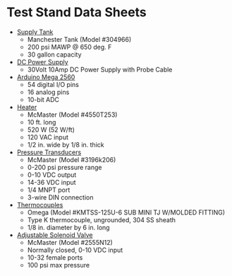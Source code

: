 # Test Stand Data Sheets
- [Supply Tank](https://www.pneumaticplus.com/manchester-tank-Epoxy-Lined-Air-Receiver-30-gallons/)
  - Manchester Tank (Model #304966)
  - 200 psi MAWP @ 650 deg. F
  - 30 gallon capacity
- [DC Power Supply](https://ihubdeal.com/catalog/product/view/id/2670/s/30volt-10amp-dc-power-supply-with-probe-cable/category/52/)
  - 30Volt 10Amp DC Power Supply with Probe Cable
- [Arduino Mega 2560](https://www.elegoo.com/collections/controller-boards/products/elegoo-mega-2560-r3-board)
  - 54 digital I/O pins
  - 16 analog pins
  - 10-bit ADC
- [Heater](https://www.mcmaster.com/4550T253/)
  - McMaster (Model #4550T253)
  - 10 ft. long
  - 520 W (52 W/ft)
  - 120 VAC input
  - 1/2 in. wide by 1/8 in. thick
- [Pressure Transducers](https://www.mcmaster.com/catalog/3196k206)
  - McMaster (Model #3196k206)
  - 0-200 psi pressure range
  - 0-10 VDC output
  - 14-36 VDC input
  - 1/4 MNPT port
  - 3-wire DIN connection
- [Thermocouples](https://www.omega.com/en-us/temperature-measurement/temperature-probes/probes-with-lead-wires/p/JMTSS)
  - Omega (Model #KMTSS-125U-6 SUB MINI TJ W/MOLDED FITTING)
  - Type K thermocouple, ungrounded, 304 SS sheath
  - 1/8 in. diameter by 6 in. long
- [Adjustable Solenoid Valve](https://www.mcmaster.com/2555N12/)
  - McMaster (Model #2555N12)
  - Normally closed, 0-10 VDC input
  - 10-32 female ports
  - 100 psi max pressure